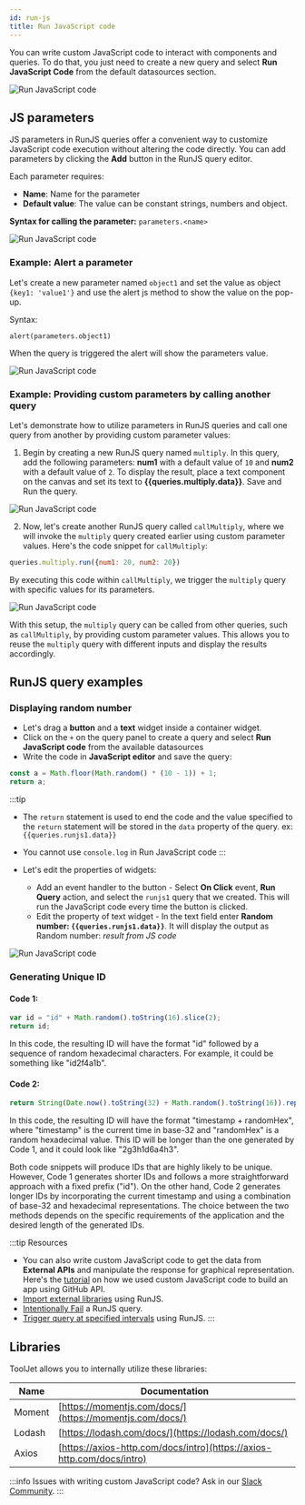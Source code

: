 ```yaml
---
id: run-js
title: Run JavaScript code
---
```


You can write custom JavaScript code to interact with components and queries. To do that, you just need to create a new query and select **Run JavaScript Code** from the default datasources section.

<div style={{textAlign: 'center'}}>

<img className="screenshot-full" src="/img/datasource-reference/custom-javascript/defaultds.png" alt="Run JavaScript code" />

</div>

## JS parameters

JS parameters in RunJS queries offer a convenient way to customize JavaScript code execution without altering the code directly. You can add parameters by clicking the **Add** button in the RunJS query editor.

Each parameter requires:
- **Name**: Name for the parameter
- **Default value**: The value can be constant strings, numbers and object.

**Syntax for calling the parameter:** `parameters.<name>`

<div style={{textAlign: 'center'}}>

<img className="screenshot-full" src="/img/datasource-reference/custom-javascript/addparam.png" alt="Run JavaScript code" />

</div>

### Example: Alert a parameter

Let's create a new parameter named `object1` and set the value as object `{key1: 'value1'}` and use the alert js method to show the value on the pop-up.

Syntax:
```
alert(parameters.object1)
```

When the query is triggered the alert will show the parameters value.

<div style={{textAlign: 'center'}}>

<img className="screenshot-full" src="/img/datasource-reference/custom-javascript/popup.png" alt="Run JavaScript code" />

</div>

### Example: Providing custom parameters by calling another query

Let's demonstrate how to utilize parameters in RunJS queries and call one query from another by providing custom parameter values:

1. Begin by creating a new RunJS query named `multiply`. In this query, add the following parameters: **num1** with a default value of `10` and **num2** with a default value of `2`. To display the result, place a text component on the canvas and set its text to **{{queries.multiply.data}}**. Save and Run the query.
 <div style={{textAlign: 'center'}}>

 <img className="screenshot-full" src="/img/datasource-reference/custom-javascript/multiply.png" alt="Run JavaScript code" />

 </div>

2. Now, let's create another RunJS query called `callMultiply`, where we will invoke the `multiply` query created earlier using custom parameter values. Here's the code snippet for `callMultiply`:
 ```js
 queries.multiply.run({num1: 20, num2: 20})
 ```
 
 By executing this code within `callMultiply`, we trigger the `multiply` query with specific values for its parameters.
 
 <div style={{textAlign: 'center'}}>

 <img className="screenshot-full" src="/img/datasource-reference/custom-javascript/callmultiply.png" alt="Run JavaScript code" />

 </div>

With this setup, the `multiply` query can be called from other queries, such as `callMultiply`, by providing custom parameter values. This allows you to reuse the `multiply` query with different inputs and display the results accordingly.

## RunJS query examples

### Displaying random number

- Let's drag a **button** and a **text** widget inside a container widget.
- Click on the `+` on the query panel to create a query and select **Run JavaScript code** from the available datasources
- Write the code in **JavaScript editor** and save the query:
```jsx
const a = Math.floor(Math.random() * (10 - 1)) + 1;
return a;
```
:::tip
- The `return` statement is used to end the code and the value specified to the `return` statement will be stored in the `data` property of the query. 
ex: `{{queries.runjs1.data}}`
- You cannot use `console.log` in Run JavaScript code
:::

- Let's edit the properties of widgets:
    - Add an event handler to the button - Select **On Click** event, **Run Query** action, and select the `runjs1` query that we created. This will run the JavaScript code every time the button is clicked.
    - Edit the property of text widget - In the text field enter **Random number: `{{queries.runjs1.data}}`**. It will display the output as Random number: *result from JS code*

<div style={{textAlign: 'center'}}>

<img className="screenshot-full" src="/img/datasource-reference/custom-javascript/jsrandom.gif" alt="Run JavaScript code" />

</div>

### Generating Unique ID
#### Code 1:

```js
var id = "id" + Math.random().toString(16).slice(2);
return id;
```

In this code, the resulting ID will have the format "id" followed by a sequence of random hexadecimal characters. For example, it could be something like "id2f4a1b".

#### Code 2:

```js
return String(Date.now().toString(32) + Math.random().toString(16)).replace(/\./g, '');
```

In this code, the resulting ID will have the format "timestamp + randomHex", where "timestamp" is the current time in base-32 and "randomHex" is a random hexadecimal value. This ID will be longer than the one generated by Code 1, and it could look like "2g3h1d6a4h3".

Both code snippets will produce IDs that are highly likely to be unique. However, Code 1 generates shorter IDs and follows a more straightforward approach with a fixed prefix ("id"). On the other hand, Code 2 generates longer IDs by incorporating the current timestamp and using a combination of base-32 and hexadecimal representations. The choice between the two methods depends on the specific requirements of the application and the desired length of the generated IDs.

:::tip Resources
- You can also write custom JavaScript code to get the data from **External APIs** and manipulate the response for graphical representation. Here's the [tutorial](https://blog.tooljet.com/build-github-stars-history-app-in-5-minutes-using-low-code/) on how we used custom JavaScript code to build an app using GitHub API.
- [Import external libraries](/docs/how-to/import-external-libraries-using-runjs) using RunJS.
- [Intentionally Fail](/docs/how-to/intentionally-fail-js-query) a RunJS query.
- [Trigger query at specified intervals](/docs/how-to/run-query-at-specified-intervals) using RunJS.
:::

## Libraries

ToolJet allows you to internally utilize these libraries:

| Name        | Documentation |
| ----------- | ----------- |
| Moment      | [https://momentjs.com/docs/](https://momentjs.com/docs/) |
| Lodash      | [https://lodash.com/docs/](https://lodash.com/docs/) |
| Axios       | [https://axios-http.com/docs/intro](https://axios-http.com/docs/intro) |

:::info
Issues with writing custom JavaScript code? Ask in our [Slack Community](https://tooljet.com/slack).
:::
